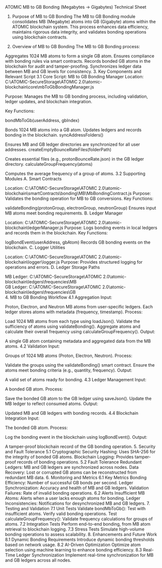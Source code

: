 ATOMIC MB to GB Bonding (Megabytes → Gigabytes) Technical Sheet
1. Purpose of MB to GB Bonding
The MB to GB Bonding module consolidates MB (Megabyte) atoms into GB (Gigabyte) atoms within the ATOMIC blockchain system. This process enhances data efficiency, maintains rigorous data integrity, and validates bonding operations using blockchain contracts.

2. Overview of MB to GB Bonding
The MB to GB Bonding process:

Aggregates 1024 MB atoms to form a single GB atom.
Ensures compliance with bonding rules via smart contracts.
Records bonded GB atoms in the blockchain for audit and tamper-proofing.
Synchronizes ledger data between MB and GB levels for consistency.
3. Key Components and Relevant Script
3.1 Core Script: MB to GB Bonding Manager
Location:
C:\ATOMIC-SecureStorage\ATOMIC 2.0\atomic-blockchain\core\mbToGbBondingManager.js

Purpose:
Manages the MB to GB bonding process, including validation, ledger updates, and blockchain integration.

Key Functions:

bondMbToGb(userAddress, gbIndex)

Bonds 1024 MB atoms into a GB atom.
Updates ledgers and records bonding in the blockchain.
syncAddressFolders()

Ensures MB and GB ledger directories are synchronized for all user addresses.
createEmptyBounceRateFiles(folderPath)

Creates essential files (e.g., protonBounceRate.json) in the GB ledger directory.
calculateGroupFrequency(atoms)

Computes the average frequency of a group of atoms.
3.2 Supporting Modules
A. Smart Contracts

Location:
C:\ATOMIC-SecureStorage\ATOMIC 2.0\atomic-blockchain\smartContracts\bonding\MB\MbBondingContract.js
Purpose:
Validates the bonding operation for MB to GB conversions.
Key Functions:

validateBonding(protonGroup, electronGroup, neutronGroup)
Ensures input MB atoms meet bonding requirements.
B. Ledger Manager

Location:
C:\ATOMIC-SecureStorage\ATOMIC 2.0\atomic-blockchain\ledgerManager.js
Purpose:
Logs bonding events in local ledgers and records them in the blockchain.
Key Functions:

logBondEvent(userAddress, gbAtom)
Records GB bonding events on the blockchain.
C. Logger Utilities

Location:
C:\ATOMIC-SecureStorage\ATOMIC 2.0\atomic-blockchain\logger\logger.js
Purpose:
Provides structured logging for operations and errors.
D. Ledger Storage Paths

MB Ledger:
C:\ATOMIC-SecureStorage\ATOMIC 2.0\atomic-blockchain\ledgers\frequencies\MB\
GB Ledger:
C:\ATOMIC-SecureStorage\ATOMIC 2.0\atomic-blockchain\ledgers\frequencies\GB\
4. MB to GB Bonding Workflow
4.1 Aggregation
Input:

Proton, Electron, and Neutron MB atoms from user-specific ledgers.
Each ledger stores atoms with metadata (frequency, timestamp).
Process:

Load 1024 MB atoms from each type using loadJson().
Validate the sufficiency of atoms using validateBonding().
Aggregate atoms and calculate their overall frequency using calculateGroupFrequency().
Output:

A single GB atom containing metadata and aggregated data from the MB atoms.
4.2 Validation
Input:

Groups of 1024 MB atoms (Proton, Electron, Neutron).
Process:

Validate the groups using the validateBonding() smart contract.
Ensure the atoms meet bonding criteria (e.g., quantity, frequency).
Output:

A valid set of atoms ready for bonding.
4.3 Ledger Management
Input:

A bonded GB atom.
Process:

Save the bonded GB atom to the GB ledger using saveJson().
Update the MB ledger to reflect consumed atoms.
Output:

Updated MB and GB ledgers with bonding records.
4.4 Blockchain Integration
Input:

The bonded GB atom.
Process:

Log the bonding event in the blockchain using logBondEvent().
Output:

A tamper-proof blockchain record of the GB bonding operation.
5. Security and Fault Tolerance
5.1 Cryptographic Security
Hashing: Uses SHA-256 for the integrity of bonded GB atoms.
Blockchain Logging: Provides tamper-proof records of bonding operations.
5.2 Fault Tolerance
Redundant Ledgers: MB and GB ledgers are synchronized across nodes.
Data Recovery: Lost or corrupted GB atoms can be reconstructed from redundant MB data.
6. Monitoring and Metrics
6.1 Key Metrics
Bonding Efficiency: Number of successful GB bonds per second.
Ledger Synchronization: Accuracy and health of MB and GB ledgers.
Validation Failures: Rate of invalid bonding operations.
6.2 Alerts
Insufficient MB Atoms: Alerts when a user lacks enough atoms for bonding.
Ledger Inconsistencies: Notifications for desynchronized MB and GB ledgers.
7. Testing and Validation
7.1 Unit Tests
Validate bondMbToGb():
Test with insufficient atoms.
Verify valid bonding operations.
Test calculateGroupFrequency():
Validate frequency calculations for groups of atoms.
7.2 Integration Tests
Perform end-to-end bonding, from MB atom retrieval to blockchain logging.
7.3 Stress Tests
Simulate high-volume bonding operations to assess scalability.
8. Enhancements and Future Work
8.1 Dynamic Bonding Requirements
Introduce dynamic bonding thresholds based on network usage.
8.2 AI-Driven Optimization
Optimize atom selection using machine learning to enhance bonding efficiency.
8.3 Real-Time Ledger Synchronization
Implement real-time synchronization for MB and GB ledgers across all nodes.